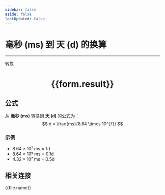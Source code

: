 ```yaml
---
sidebar: false
aside: false
lastUpdated: false
---
```

# 毫秒 (ms) 到 天 (d) 的换算

---
<script setup>
import { onMounted, reactive, inject, ref } from 'vue'
import { NButton,NForm ,NFormItem,NInput,NInputNumber,NSelect,NCard,useMessage,NGrid ,NGi  } from 'naive-ui'
import { defineClientComponent } from 'vitepress'
import { Time } from '../../files';

const convert = inject('convert')

const form = reactive({
  number: null,
  result: '',
})

const convertHandler = () => {
  if (form.number !== null && !isNaN(form.number)) {
    const convertedValue = parseFloat(form.number) / 86400000
    form.result = `${form.number}ms = ${convertedValue.toFixed(8)}d`
  } else {
    form.result = '请输入有效的数值。'
  }
}
</script>

<n-form size="large" :model="form">
  <n-form-item label="毫秒 (ms)">
    <n-input-number v-model:value="form.number" placeholder="输入毫秒" style="width: 100%" />
  </n-form-item>
  <n-form-item>
    <n-button type="primary" @click="convertHandler" block>转换</n-button>
  </n-form-item>
</n-form>

<n-card  embedded :bordered="false" hoverable>
  <div  style="text-align:center">
    <h1>{{form.result}}</h1>
  </div>
</n-card>

## 公式

从 **毫秒 (ms)** 转换到 **天 (d)** 的公式为：
$$ d = \frac{ms}{8.64 \times 10^{7}} $$

### 示例
- 8.64 × 10⁷ ms = 1d
- 8.64 × 10⁶ ms = 0.1d
- 4.32 × 10⁷ ms = 0.5d
## 相关连接
<n-grid x-gap="12" :cols="4">
  <n-gi v-for="(file, index) in Time" :key="index">
    <n-button
      text
      tag="a"
      :href="file.path"
      type="primary"
    >
      {{file.name}}
    </n-button>
  </n-gi>
</n-grid>